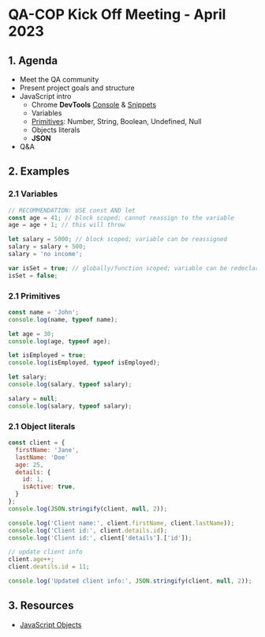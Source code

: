 # QA-COP Kick Off Meeting - April 2023

## 1. Agenda

- Meet the QA community
- Present project goals and structure
- JavaScript intro
  - Chrome **DevTools** [Console](https://developer.chrome.com/docs/devtools/console/) & [Snippets](https://developer.chrome.com/docs/devtools/javascript/snippets/)
  - Variables
  - [Primitives](https://developer.mozilla.org/en-US/docs/Web/JavaScript/Data_structures): Number, String, Boolean, Undefined, Null
  - Objects literals
  - **JSON**
- Q&A

## 2. Examples

### 2.1 Variables

```javascript
// RECOMMENDATION: USE const AND let
const age = 41; // block scoped; cannot reassign to the variable
age = age + 1; // this will throw

let salary = 5000; // block scoped; variable can be reassigned
salary = salary + 500;
salary = 'no income';

var isSet = true; // globally/function scoped; variable can be redeclared and reassigned
isSet = false;
```

### 2.1 Primitives

```javascript
const name = 'John';
console.log(name, typeof name);

let age = 30;
console.log(age, typeof age);

let isEmployed = true;
console.log(isEmployed, typeof isEmployed);

let salary;
console.log(salary, typeof salary);

salary = null;
console.log(salary, typeof salary);
```

### 2.1 Object literals

```javascript
const client = {
  firstName: 'Jane',
  lastName: 'Doe'
  age: 25,
  details: {
    id: 1,
    isActive: true,
  }
};
console.log(JSON.stringify(client, null, 2));

console.log('Client name:', client.firstName, client.lastName));
console.log('Client id:', client.details.id);
console.log('Client id:', client['details'].['id']);

// update client info
client.age++;
client.deatils.id = 11;

console.log('Updated client info:', JSON.stringify(client, null, 2));
```

## 3. Resources

- [JavaScript Objects](https://javascript.info/object)

```

```

